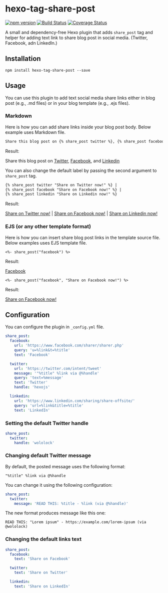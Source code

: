 # hexo-tag-share-post

[![npm version](https://badgen.net/npm/v/hexo-tag-share-post)](https://www.npmjs.com/package/hexo-tag-share-post/access)
[![Build Status](https://travis-ci.org/wololock/hexo-tag-share-post.svg?branch=master)](https://travis-ci.org/wololock/hexo-tag-share-post)
[![Coverage Status](https://coveralls.io/repos/github/wololock/hexo-tag-share-post/badge.svg?branch=master)](https://coveralls.io/github/wololock/hexo-tag-share-post?branch=master)

A small and dependency-free Hexo plugin that adds `share_post` tag and helper for adding text link to share blog post in social media. (Twitter, Facebook, adn LinkedIn.)

## Installation

```
npm install hexo-tag-share-post --save
```

## Usage

You can use this plugin to add text social media share links either in blog post (e.g., .md files) or in your blog template (e.g., .ejs files).

### Markdown

Here is how you can add share links inside your blog post body.
Below example uses Markdown file.

```markdown
Share this blog post on {% share_post twitter %}, {% share_post facebook %}, and {% share_post linkedin %}
```

Result:

Share this blog post on [Twitter](#), [Facebook](#), and [Linkedin](#)


You can also change the default label by passing the second argument to `share_post` tag.

```markdown
{% share_post twitter "Share on Twitter now!" %} |
{% share_post facebook "Share on Facebook now!" %} |
{% share_post linkedin "Share on Linkedin now!" %}
```

Result:

[Share on Twitter now!](#) | [Share on Facebook now!](#) | [Share on Linkedin now!](#)

### EJS (or any other template format)

Here is how you can insert share blog post links in the template source file.
Below examples uses EJS template file.

```
<%- share_post("facebook") %>
```

Result:

[Facebook](#)

```
<%- share_post("facebook", "Share on Facebook now!") %>
```

Result:

[Share on Facebook now!](#)

## Configuration

You can configure the plugin in `_config.yml` file.

```yaml
share_post:
  facebook:
    url: 'https://www.facebook.com/sharer/sharer.php'
    query: 'u=%link&t=%title'
    text: 'Facebook'

  twitter:
    url: 'https://twitter.com/intent/tweet'
    message: '"%title" %link via @%handle'
    query: 'text=%message'
    text: 'Twitter'
    handle: 'hexojs'

  linkedin:
    url: 'https://www.linkedin.com/sharing/share-offsite/'
    query: 'url=%link&title=%title'
    text: 'LinkedIn'
```

### Setting the default Twitter handle

```yaml
share_post:
  twitter:
    handle: 'wololock'
```

### Changing default Twitter message

By default, the posted message uses the following format:

```
"%title" %link via @%handle
```

You can change it using the following configuration:

```yaml
share_post:
  twitter:
    message: 'READ THIS: %title - %link (via @%handle)'
```

The new format produces message like this one:

```
READ THIS: "Lorem ipsum" - https://example.com/lorem-ipsum (via @wololock)
```

### Changing the default links text

```yaml
share_post:
  facebook:
    text: 'Share on Facebook'

  twitter:
    text: 'Share on Twitter'

  linkedin:
    text: 'Share on LinkedIn'
```
